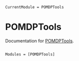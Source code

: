 ```@meta
CurrentModule = POMDPTools
```

# POMDPTools

Documentation for [POMDPTools](https://github.com/JuliaPOMDP/POMDPTools.jl).

```@index
```

```@autodocs
Modules = [POMDPTools]
```
